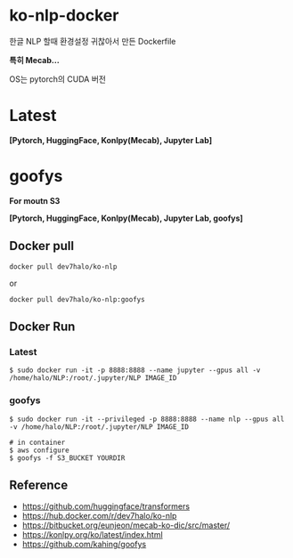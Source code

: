 # ko-nlp-docker

한글 NLP 할때 환경설정 귀찮아서 만든 Dockerfile

**특히 Mecab...**

OS는 pytorch의 CUDA 버전

# Latest

**[Pytorch, HuggingFace, Konlpy(Mecab), Jupyter Lab]**


# goofys
**For moutn S3**

**[Pytorch, HuggingFace, Konlpy(Mecab), Jupyter Lab, goofys]**

## Docker pull

```
docker pull dev7halo/ko-nlp
```

or

```
docker pull dev7halo/ko-nlp:goofys
```

## Docker Run

### Latest
```
$ sudo docker run -it -p 8888:8888 --name jupyter --gpus all -v /home/halo/NLP:/root/.jupyter/NLP IMAGE_ID
```
### goofys
```
$ sudo docker run -it --privileged -p 8888:8888 --name nlp --gpus all -v /home/halo/NLP:/root/.jupyter/NLP IMAGE_ID

# in container 
$ aws configure
$ goofys -f S3_BUCKET YOURDIR
```


## Reference
* https://github.com/huggingface/transformers
* https://hub.docker.com/r/dev7halo/ko-nlp
* https://bitbucket.org/eunjeon/mecab-ko-dic/src/master/
* https://konlpy.org/ko/latest/index.html
* https://github.com/kahing/goofys

